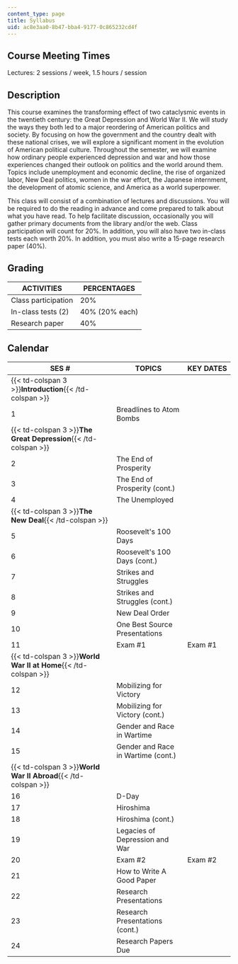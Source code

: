 ```yaml
---
content_type: page
title: Syllabus
uid: ac8e3aa0-8b47-bba4-9177-0c865232cd4f
---
```


Course Meeting Times
--------------------

Lectures: 2 sessions / week, 1.5 hours / session

Description
-----------

This course examines the transforming effect of two cataclysmic events in the twentieth century: the Great Depression and World War II. We will study the ways they both led to a major reordering of American politics and society. By focusing on how the government and the country dealt with these national crises, we will explore a significant moment in the evolution of American political culture. Throughout the semester, we will examine how ordinary people experienced depression and war and how those experiences changed their outlook on politics and the world around them. Topics include unemployment and economic decline, the rise of organized labor, New Deal politics, women in the war effort, the Japanese internment, the development of atomic science, and America as a world superpower.

This class will consist of a combination of lectures and discussions. You will be required to do the reading in advance and come prepared to talk about what you have read. To help facilitate discussion, occasionally you will gather primary documents from the library and/or the web. Class participation will count for 20%. In addition, you will also have two in-class tests each worth 20%. In addition, you must also write a 15-page research paper (40%).

Grading
-------

| ACTIVITIES | PERCENTAGES |
| --- | --- |
| Class participation | 20% |
| In-class tests (2) | 40% (20% each) |
| Research paper | 40% 

Calendar
--------

| SES # | TOPICS | KEY DATES |
| --- | --- | --- |
| {{< td-colspan 3 >}}**Introduction**{{< /td-colspan >}} |||
| 1 | Breadlines to Atom Bombs | &nbsp; |
| {{< td-colspan 3 >}}**The Great Depression**{{< /td-colspan >}} |||
| 2 | The End of Prosperity | &nbsp; |
| 3 | The End of Prosperity (cont.) | &nbsp; |
| 4 | The Unemployed | &nbsp; |
| {{< td-colspan 3 >}}**The New Deal**{{< /td-colspan >}} |||
| 5 | Roosevelt's 100 Days | &nbsp; |
| 6 | Roosevelt's 100 Days (cont.) | &nbsp; |
| 7 | Strikes and Struggles | &nbsp; |
| 8 | Strikes and Struggles (cont.) | &nbsp; |
| 9 | New Deal Order | &nbsp; |
| 10 | One Best Source Presentations | &nbsp; |
| 11 | Exam #1 | Exam #1 |
| {{< td-colspan 3 >}}**World War II at Home**{{< /td-colspan >}} |||
| 12 | Mobilizing for Victory | &nbsp; |
| 13 | Mobilizing for Victory (cont.) | &nbsp; |
| 14 | Gender and Race in Wartime | &nbsp; |
| 15 | Gender and Race in Wartime (cont.) | &nbsp; |
| {{< td-colspan 3 >}}**World War II Abroad**{{< /td-colspan >}} |||
| 16 | D-Day | &nbsp; |
| 17 | Hiroshima | &nbsp; |
| 18 | Hiroshima (cont.) | &nbsp; |
| 19 | Legacies of Depression and War | &nbsp; |
| 20 | Exam #2 | Exam #2 |
| 21 | How to Write A Good Paper | &nbsp; |
| 22 | Research Presentations | &nbsp; |
| 23 | Research Presentations (cont.) | &nbsp; |
| 24 | Research Papers Due |